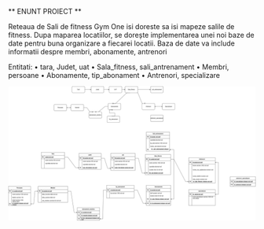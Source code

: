 ** ENUNT PROIECT **

Reteaua de Sali de fitness Gym One isi doreste sa isi mapeze salile de fitness. Dupa maparea locatiilor, se dorește implementarea  unei noi baze de date pentru buna organizare a fiecarei locatii. Baza de date va include informatii despre membri, abonamente, antrenori


Entitati:
•	tara, Judet, uat
•	Sala_fitness, sali_antrenament
•	Membri, persoane
•	Abonamente, tip_abonament
•	Antrenori, specializare

![Diagrama_DB](diagrame.png)
